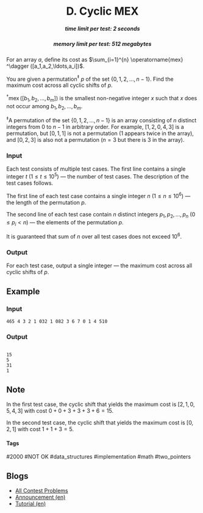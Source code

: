 <h1 style='text-align: center;'> D. Cyclic MEX</h1>

<h5 style='text-align: center;'>time limit per test: 2 seconds</h5>
<h5 style='text-align: center;'>memory limit per test: 512 megabytes</h5>

For an array $a$, define its cost as $\sum_{i=1}^{n} \operatorname{mex} ^\dagger ([a_1,a_2,\ldots,a_i])$.

You are given a permutation$^\ddagger$ $p$ of the set $\{0,1,2,\ldots,n-1\}$. Find the maximum cost across all cyclic shifts of $p$.

$^\dagger\operatorname{mex}([b_1,b_2,\ldots,b_m])$ is the smallest non-negative integer $x$ such that $x$ does not occur among $b_1,b_2,\ldots,b_m$.

$^\ddagger$A permutation of the set $\{0,1,2,...,n-1\}$ is an array consisting of $n$ distinct integers from $0$ to $n-1$ in arbitrary order. For example, $[1,2,0,4,3]$ is a permutation, but $[0,1,1]$ is not a permutation ($1$ appears twice in the array), and $[0,2,3]$ is also not a permutation ($n=3$ but there is $3$ in the array).

### Input

Each test consists of multiple test cases. The first line contains a single integer $t$ ($1 \le t \le 10^5$) — the number of test cases. The description of the test cases follows.

The first line of each test case contains a single integer $n$ ($1 \le n \le 10^6$) — the length of the permutation $p$.

The second line of each test case contain $n$ distinct integers $p_1, p_2, \ldots, p_n$ ($0 \le p_i < n$) — the elements of the permutation $p$.

It is guaranteed that sum of $n$ over all test cases does not exceed $10^6$.

### Output

For each test case, output a single integer — the maximum cost across all cyclic shifts of $p$.

## Example

### Input


```text
465 4 3 2 1 032 1 082 3 6 7 0 1 4 510
```
### Output

```text

15
5
31
1

```
## Note

In the first test case, the cyclic shift that yields the maximum cost is $[2,1,0,5,4,3]$ with cost $0+0+3+3+3+6=15$.

In the second test case, the cyclic shift that yields the maximum cost is $[0,2,1]$ with cost $1+1+3=5$.



#### Tags 

#2000 #NOT OK #data_structures #implementation #math #two_pointers 

## Blogs
- [All Contest Problems](../Codeforces_Round_915_(Div._2).md)
- [Announcement (en)](../blogs/Announcement_(en).md)
- [Tutorial (en)](../blogs/Tutorial_(en).md)

